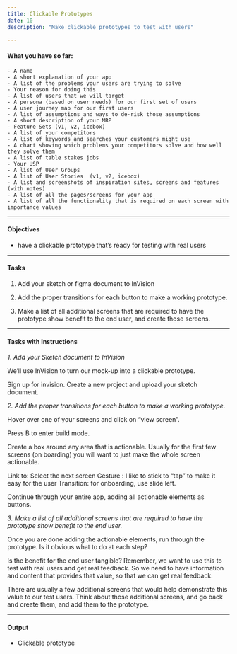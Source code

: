 ```yaml
---
title: Clickable Prototypes
date: 10
description: "Make clickable prototypes to test with users"

---
```


#### What you have so far:

    - A name
	- A short explanation of your app
    - A list of the problems your users are trying to solve
	- Your reason for doing this
    - A list of users that we will target
    - A persona (based on user needs) for our first set of users
    - A user journey map for our first users
    - A list of assumptions and ways to de-risk those assumptions
    - A short description of your MRP
	- Feature Sets (v1, v2, icebox)
    - A list of your competitors
    - A list of keywords and searches your customers might use
    - A chart showing which problems your competitors solve and how well they solve them
    - A list of table stakes jobs
    - Your USP 
    - A list of User Groups
    - A list of User Stories  (v1, v2, icebox)
	- A list and screenshots of inspiration sites, screens and features (with notes)
    - A list of all the pages/screens for your app
    - A list of all the functionality that is required on each screen with importance values

---

#### Objectives

- have a clickable prototype that’s ready for testing with real users

---

#### Tasks


1. Add your sketch or figma document to InVision

2. Add the proper transitions for each button to make a working prototype.

3. Make a list of all additional screens that are required to have the prototype  show benefit to the end user, and create those screens. 

---

#### Tasks with Instructions

*1. Add your Sketch document to InVision*

We’ll use InVision to turn our mock-up into a clickable prototype. 

Sign up for invision. 
Create a new project and upload your sketch document.



*2. Add the proper transitions for each button to make a working prototype.*

Hover over one of your screens and click on “view screen”.

Press B to enter build mode. 

Create a box around any area that is actionable. Usually for the first few screens (on boarding) you will want to just make the whole screen actionable.

Link to: Select the next screen 
Gesture : I like to stick to “tap” to make it easy for the user
Transition: for onboarding, use slide left. 

Continue through your entire app, adding all actionable elements as buttons. 

*3. Make a list of all additional screens that are required to have the prototype  show benefit to the end user.*

Once you are done adding the actionable elements, run through the prototype. Is it obvious what to do at each step? 

Is the benefit for the end user tangible? Remember, we want to use this to test with real users and get real feedback. So we need to have information and content that provides that value, so that we can get real feedback. 

There are usually a few additional screens that would help demonstrate this value to our test users. Think about those additional screens, and go back and create them, and add them to the prototype. 

---

#### Output

- Clickable prototype